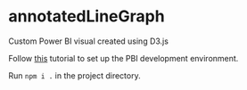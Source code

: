 # annotatedLineGraph
 Custom Power BI visual created using D3.js

 Follow [this](https://learn.microsoft.com/en-us/power-bi/developer/visuals/environment-setup) tutorial to set up the PBI development environment.
 
  Run ``` npm i . ``` in the project directory.
